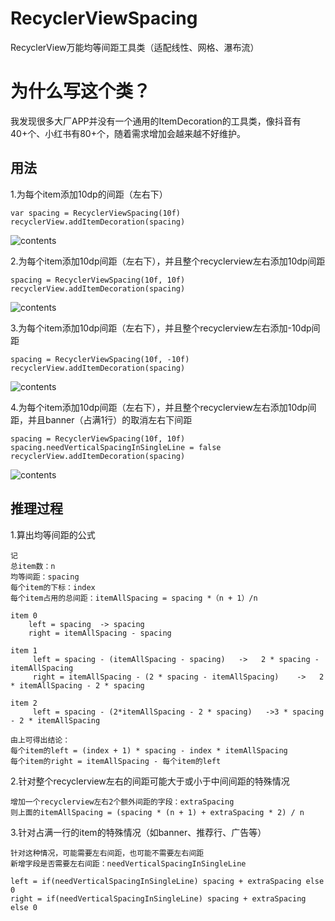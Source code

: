 # RecyclerViewSpacing
RecyclerView万能均等间距工具类（适配线性、网格、瀑布流）

# 为什么写这个类？
我发现很多大厂APP并没有一个通用的ItemDecoration的工具类，像抖音有40+个、小红书有80+个，随着需求增加会越来越不好维护。

## 用法
1.为每个item添加10dp的间距（左右下）
```
var spacing = RecyclerViewSpacing(10f)
recyclerView.addItemDecoration(spacing)
```
![contents](https://xkz-1252121784.cos.ap-chengdu.myqcloud.com/rv1.png)


2.为每个item添加10dp间距（左右下），并且整个recyclerview左右添加10dp间距
```
spacing = RecyclerViewSpacing(10f, 10f)
recyclerView.addItemDecoration(spacing)
```
![contents](https://xkz-1252121784.cos.ap-chengdu.myqcloud.com/rv2.png)


3.为每个item添加10dp间距（左右下），并且整个recyclerview左右添加-10dp间距
```
spacing = RecyclerViewSpacing(10f, -10f)
recyclerView.addItemDecoration(spacing)
```
![contents](https://xkz-1252121784.cos.ap-chengdu.myqcloud.com/rv3.png)


4.为每个item添加10dp间距（左右下），并且整个recyclerview左右添加10dp间距，并且banner（占满1行）的取消左右下间距
```
spacing = RecyclerViewSpacing(10f, 10f)
spacing.needVerticalSpacingInSingleLine = false
recyclerView.addItemDecoration(spacing)
```
![contents](https://xkz-1252121784.cos.ap-chengdu.myqcloud.com/rv4.png)

## 推理过程
1.算出均等间距的公式
```
记
总item数：n
均等间距：spacing
每个item的下标：index
每个item占用的总间距：itemAllSpacing = spacing *（n + 1）/n

item 0  
    left = spacing  -> spacing
    right = itemAllSpacing - spacing

item 1
     left = spacing - (itemAllSpacing - spacing)   ->   2 * spacing - itemAllSpacing
     right = itemAllSpacing - (2 * spacing - itemAllSpacing)    ->   2 * itemAllSpacing - 2 * spacing

item 2
     left = spacing - (2*itemAllSpacing - 2 * spacing)   ->3 * spacing - 2 * itemAllSpacing
     
由上可得出结论：
每个item的left = (index + 1) * spacing - index * itemAllSpacing
每个item的right = itemAllSpacing - 每个item的left
```

2.针对整个recyclerview左右的间距可能大于或小于中间间距的特殊情况
```
增加一个recyclerview左右2个额外间距的字段：extraSpacing
则上面的itemAllSpacing = (spacing * (n + 1) + extraSpacing * 2) / n
```

3.针对占满一行的item的特殊情况（如banner、推荐行、广告等）
```
针对这种情况，可能需要左右间距，也可能不需要左右间距
新增字段是否需要左右间距：needVerticalSpacingInSingleLine

left = if(needVerticalSpacingInSingleLine) spacing + extraSpacing else 0
right = if(needVerticalSpacingInSingleLine) spacing + extraSpacing else 0

```
